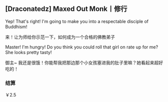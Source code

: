 ## [Draconatedz] Maxed Out Monk丨修行

Yep! That's right! I'm going to make you into a respectable disciple of Buddhism!

来！让为师给你示范一下，如何成为一个合格的佛教弟子

Master! I'm hungry! Do you think you could roll that girl on rate up for me?She looks pretty tasty!

御主~ 我还是很饿！你能帮我把那边那个小女孩塞进我的肚子里嘛？她看起来超好吃的！

### 结算

￥2.5

